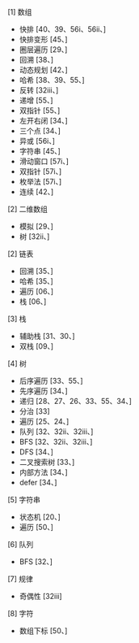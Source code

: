 [1] 数组
- 快排 [40、39、56i、56ii、]
- 快排变形 [45、]
- 圈层遍历 [29、]
- 回溯 [38、]
- 动态规划 [42、]
- 哈希  [38、39、55、]
- 反转 [32iii、]
- 递增 [55、]
- 双指针 [55、]
- 左开右闭 [34、]
- 三个点 [34、]
- 异或 [56i、]
- 字符串 [45、]
- 滑动窗口 [57i、]
- 双指针 [57i、]
- 枚举法 [57i、]
- 连续 [42、]

[2] 二维数组
- 模拟 [29、]
- 树 [32ii、]

[2] 链表
- 回溯 [35、]
- 哈希 [35、]
- 遍历 [06、]
- 栈 [06、]

[3] 栈
- 辅助栈 [31、30、]
- 双栈 [09、]

[4] 树
- 后序遍历 [33、55、]
- 先序遍历 [34、]
- 递归 [28、27、26、33、55、34、]
- 分治 [33]
- 遍历 [25、24、]
- 队列 [32、32ii、32iii、]
- BFS [32、32ii、32iii、]
- DFS [34、]
- 二叉搜索树 [33、]
- 内部方法 [34、]
- defer [34、]
    
[5] 字符串
- 状态机 [20、]
- 遍历  [50、]

[6] 队列
- BFS [32、]

[7] 规律
- 奇偶性 [32iii]

[8] 字符
- 数组下标 [50、]